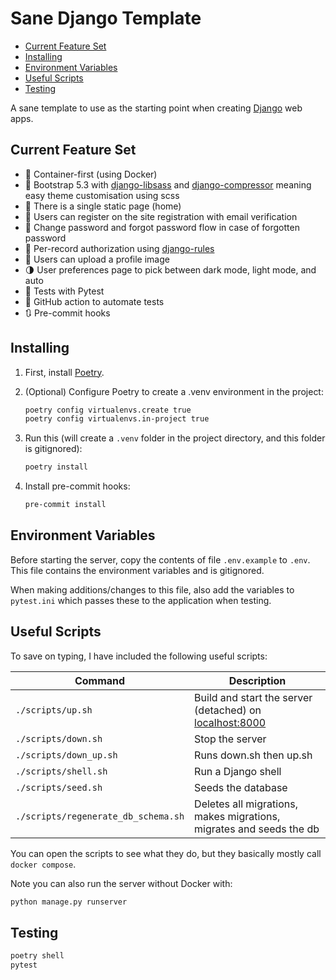 # Sane Django Template <!-- omit in toc -->

- [Current Feature Set](#current-feature-set)
- [Installing](#installing)
- [Environment Variables](#environment-variables)
- [Useful Scripts](#useful-scripts)
- [Testing](#testing)

A sane template to use as the starting point when creating [Django](https://www.djangoproject.com/) web apps.

## Current Feature Set

- 🐳 Container-first (using Docker)
- 🎨 Bootstrap 5.3 with [django-libsass](https://github.com/torchbox/django-libsass) and [django-compressor](https://github.com/django-compressor/django-compressor) meaning easy theme customisation using scss
- 🏡 There is a single static page (home)
- 📧 Users can register on the site registration with email verification
- 🔐 Change password and forgot password flow in case of forgotten password
- 🔑 Per-record authorization using [django-rules](https://github.com/dfunckt/django-rules)
- 📸 Users can upload a profile image
- 🌗 User preferences page to pick between dark mode, light mode, and auto
- 🧪 Tests with Pytest
- 🐙 GitHub action to automate tests
- 🔃 Pre-commit hooks

## Installing

1. First, install [Poetry](https://python-poetry.org/docs/#installation).
2. (Optional) Configure Poetry to create a .venv environment in the project:

    ```zsh
    poetry config virtualenvs.create true
    poetry config virtualenvs.in-project true
    ```

3. Run this (will create a `.venv` folder in the project directory, and this folder is gitignored):

    ```zsh
    poetry install
    ```

4. Install pre-commit hooks:

    ```zsh
    pre-commit install
    ```

## Environment Variables

Before starting the server, copy the contents of file `.env.example` to `.env`.
This file contains the environment variables and is gitignored.

When making additions/changes to this file, also add the variables to `pytest.ini` which passes these to the application when testing.

## Useful Scripts

To save on typing, I have included the following useful scripts:

| Command                             | Description                                                         |
| ----------------------------------- | ------------------------------------------------------------------- |
| `./scripts/up.sh`                   | Build and start the server (detached) on <localhost:8000>           |
| `./scripts/down.sh`                 | Stop the server                                                     |
| `./scripts/down_up.sh`              | Runs down.sh then up.sh                                             |
| `./scripts/shell.sh`                | Run a Django shell                                                  |
| `./scripts/seed.sh`                 | Seeds the database                                                  |
| `./scripts/regenerate_db_schema.sh` | Deletes all migrations, makes migrations, migrates and seeds the db |

You can open the scripts to see what they do, but they basically mostly call `docker compose`.

Note you can also run the server without Docker with:

```zsh
python manage.py runserver
```

## Testing

```zsh
poetry shell
pytest
```
